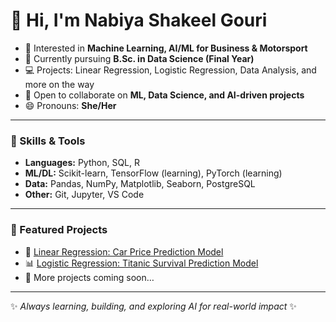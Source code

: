 # 👋 Hi, I'm Nabiya Shakeel Gouri  

- 👀 Interested in **Machine Learning, AI/ML for Business & Motorsport**  
- 🌱 Currently pursuing **B.Sc. in Data Science (Final Year)**  
- 💻 Projects: Linear Regression, Logistic Regression, Data Analysis, and more on the way  
- 🤝 Open to collaborate on **ML, Data Science, and AI-driven projects**  
- 😄 Pronouns: **She/Her**  

---

### 🚀 Skills & Tools
- **Languages:** Python, SQL, R  
- **ML/DL:** Scikit-learn, TensorFlow (learning), PyTorch (learning)  
- **Data:** Pandas, NumPy, Matplotlib, Seaborn, PostgreSQL  
- **Other:** Git, Jupyter, VS Code  

---

### 📌 Featured Projects
- 🏡 [Linear Regression: Car Price Prediction Model](https://github.com/Nabiyashakeelgouri/Car_Model)  
- 📊 [Logistic Regression: Titanic Survival Prediction Model](https://github.com/Nabiyashakeelgouri/Titanic_Survival_Prediction_Model)  
- 🚧 More projects coming soon…  

---
✨ *Always learning, building, and exploring AI for real-world impact* ✨
